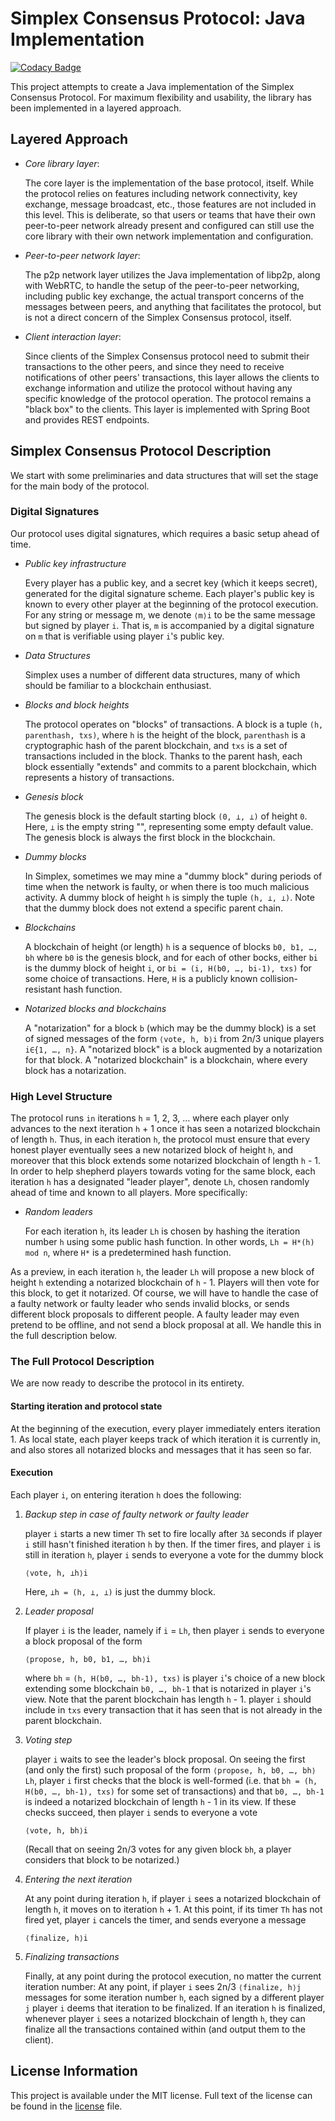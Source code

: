 # Simplex Consensus Protocol: Java Implementation

[![Codacy Badge](https://app.codacy.com/project/badge/Grade/4b9194bffb2c42f9902b05c1e8961dd1)](https://app.codacy.com/gh/Steve973/simplex-consensus-protocol/dashboard?utm_source=gh&utm_medium=referral&utm_content=&utm_campaign=Badge_grade)

This project attempts to create a Java implementation of the Simplex Consensus Protocol.  For maximum flexibility and
usability, the library has been implemented in a layered approach.

## Layered Approach

 - *Core library layer*:

   The core layer is the implementation of the base protocol, itself.  While the protocol relies on features including
   network connectivity, key exchange, message broadcast, etc., those features are not included in this level.  This is
   deliberate, so that users or teams that have their own peer-to-peer network already present and configured can still
   use the core library with their own network implementation and configuration.

 - *Peer-to-peer network layer*:

   The p2p network layer utilizes the Java implementation of libp2p, along with WebRTC, to handle the setup of the
   peer-to-peer networking, including public key exchange, the actual transport concerns of the messages between peers,
   and anything that facilitates the protocol, but is not a direct concern of the Simplex Consensus protocol, itself.

 - *Client interaction layer*:

   Since clients of the Simplex Consensus protocol need to submit their transactions to the other peers, and since they
   need to receive notifications of other peers' transactions, this layer allows the clients to exchange information
   and utilize the protocol without having any specific knowledge of the protocol operation.  The protocol remains a
   "black box" to the clients.  This layer is implemented with Spring Boot and provides REST endpoints.
 

## Simplex Consensus Protocol Description

We start with some preliminaries and data structures that will set the stage for the main body of the protocol.

### Digital Signatures

Our protocol uses digital signatures, which requires a basic setup ahead of time.

- *Public key infrastructure*

  Every player has a public key, and a secret key (which it keeps secret), generated for the digital signature scheme.
  Each player's public key is known to every other player at the beginning of the protocol execution. For any string or
  message m, we denote `⟨m⟩i` to be the same message but signed by player `i`. That is, `m` is accompanied by a digital
  signature on `m` that is verifiable using player `i`'s public key.

- *Data Structures*

  Simplex uses a number of different data structures, many of which should be familiar to a blockchain enthusiast.

- *Blocks and block heights*

  The protocol operates on "blocks" of transactions. A block is a tuple `(h, parenthash, txs)`, where `h` is the height of
  the block, `parenthash` is a cryptographic hash of the parent blockchain, and `txs` is a set of transactions included in
  the block. Thanks to the parent hash, each block essentially "extends" and commits to a parent blockchain, which
  represents a history of transactions.

- *Genesis block*

  The genesis block is the default starting block `(0, ⊥, ⊥)` of height `0`. Here, `⊥` is the empty string "", representing
  some empty default value. The genesis block is always the first block in the blockchain.

- *Dummy blocks*

  In Simplex, sometimes we may mine a "dummy block" during periods of time when the network is faulty, or when there is
  too much malicious activity. A dummy block of height `h` is simply the tuple `(h, ⊥, ⊥)`. Note that the dummy block does
  not extend a specific parent chain.

- *Blockchains*

  A blockchain of height (or length) `h` is a sequence of blocks `b0, b1, …, bh` where `b0` is the genesis block, and for
  each of other bocks, either `bi` is the dummy block of height `i`, or `bi = (i, H(b0, …, bi-1), txs)` for some choice of
  transactions. Here, `H` is a publicly known collision-resistant hash function.

- *Notarized blocks and blockchains*

  A "notarization" for a block `b` (which may be the dummy block) is a set of signed messages of the form `⟨vote, h, b⟩i`
  from 2n/3 unique players `i∈{1, …, n}`. A "notarized block" is a block augmented by a notarization for that block. A
  "notarized blockchain" is a blockchain, where every block has a notarization.

### High Level Structure

The protocol runs `in` iterations `h` = 1, 2, 3, … where each player only advances to the next iteration `h` + 1 once it has
seen a notarized blockchain of length `h`. Thus, in each iteration `h`, the protocol must ensure that every honest player
eventually sees a new notarized block of height `h`, and moreover that this block extends some notarized blockchain of
length `h` - 1. In order to help shepherd players towards voting for the same block, each iteration `h` has a designated
"leader player", denote `Lh`, chosen randomly ahead of time and known to all players. More specifically:

- *Random leaders*

  For each iteration `h`, its leader `Lh` is chosen by hashing the iteration number `h` using some public hash function. In
  other words, `Lh = H*(h) mod n`, where `H*` is a predetermined hash function.

As a preview, in each iteration `h`, the leader `Lh` will propose a new block of height `h` extending a notarized blockchain
of `h` - 1. Players will then vote for this block, to get it notarized. Of course, we will have to handle the case of a
faulty network or faulty leader who sends invalid blocks, or sends different block proposals to different people. A
faulty leader may even pretend to be offline, and not send a block proposal at all. We handle this in the full
description below.

### The Full Protocol Description

We are now ready to describe the protocol in its entirety.

#### Starting iteration and protocol state

At the beginning of the execution, every player immediately enters iteration 1. As local state, each player keeps track
of which iteration it is currently in, and also stores all notarized blocks and messages that it has seen so far.

#### Execution

Each player `i`, on entering iteration `h` does the following:

1. *Backup step in case of faulty network or faulty leader*

   player `i` starts a new timer `Th` set to fire locally after `3Δ` seconds if player `i` still hasn't finished iteration `h`
   by then. If the timer fires, and player `i` is still in iteration `h`, player `i` sends to everyone a vote for the dummy
   block

   ```
   ⟨vote, h, ⊥h⟩i
   ```

   Here, `⊥h = (h, ⊥, ⊥)` is just the dummy block.

2. *Leader proposal*

   If player `i` is the leader, namely if `i` = `Lh`, then player `i` sends to everyone a block proposal of the form

   ```
   ⟨propose, h, b0, b1, …, bh⟩i
   ```

   where `bh` = `(h, H(b0, …, bh-1), txs)` is player `i`'s choice of a new block extending some blockchain `b0, …, bh-1` that is
   notarized in player `i`'s view. Note that the parent blockchain has length `h` - 1. player `i` should include in `txs` every
   transaction that it has seen that is not already in the parent blockchain.

3. *Voting step*

   player `i` waits to see the leader's block proposal. On seeing the first (and only the first) such proposal of the form
   `⟨propose, h, b0, …, bh⟩Lh`, player `i` first checks that the block is well-formed
   (i.e. that `bh = (h, H(b0, …, bh-1), txs)` for some set of transactions) and that `b0, …, bh-1` is indeed a notarized
   blockchain of length `h` - 1 in its view. If these checks succeed, then player `i` sends to everyone a vote

   ```
   ⟨vote, h, bh⟩i
   ```
   
   (Recall that on seeing 2n/3 votes for any given block `bh`, a player considers that block to be notarized.)

4. *Entering the next iteration*

   At any point during iteration `h`, if player `i` sees a notarized blockchain of length `h`, it moves on to iteration `h` + 1.
   At this point, if its timer `Th` has not fired yet, player `i` cancels the timer, and sends everyone a message

   ```
   ⟨finalize, h⟩i
   ```

5. *Finalizing transactions*

   Finally, at any point during the protocol execution, no matter the current iteration number:
   At any point, if player `i` sees 2n/3 `⟨finalize, h⟩j` messages for some iteration number `h`, each signed by a different
   player `j`  player `i` deems that iteration to be finalized. If an iteration `h` is finalized, whenever player `i` sees a
   notarized blockchain of length `h`, they can finalize all the transactions contained within (and output them to the
   client).

## License Information

This project is available under the MIT license. Full text of the license can be found in the
[license](LICENSE) file.
